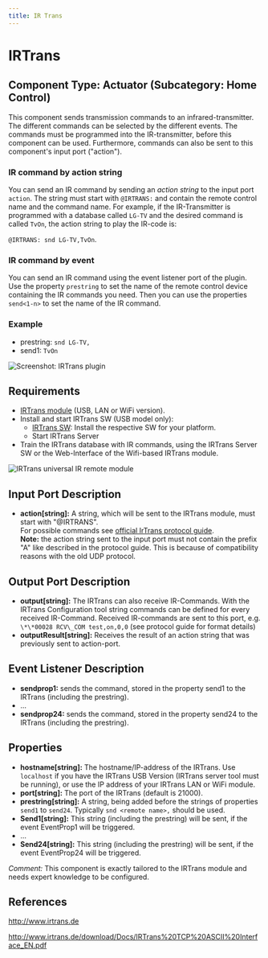 ```yaml
---
title: IR Trans
---
```


# IRTrans

## Component Type: Actuator (Subcategory: Home Control)

This component sends transmission commands to an infrared-transmitter. The different commands can be selected by the different events. The commands must be programmed into the IR-transmitter, before this component can be used. Furthermore, commands can also be sent to this component's input port ("action").

### IR command by action string

You can send an IR command by sending an _action string_ to the input port ```action```. The string must start with ```@IRTRANS:``` and contain the remote control name and the command name. For example, if the IR-Transmitter is programmed with a database called ```LG-TV``` and the desired command is called ```TvOn```, the action string to play the IR-code is:

```@IRTRANS: snd LG-TV,TvOn```.
  
### IR command by event

You can send an IR command using the event listener port of the plugin. Use the property ```prestring``` to set the name of the remote control device containing the IR commands you need. Then you can use the properties ```send<1-n>``` to set the name of the IR command.

### Example

* prestring: ```snd LG-TV,```
* send1: ```TvOn```

![Screenshot: IRTrans plugin](./img/irtrans.jpg "Screenshot: IRTrans plugin")

## Requirements

* [IRTrans module](http://www.irtrans.de) (USB, LAN or WiFi version).
* Install and start IRTrans SW (USB model only): 
  * [IRTrans SW](http://www.irtrans.de/de/download/): Install the respective SW for your platform.
  * Start IRTrans Server
* Train the IRTrans database with IR commands, using the IRTrans Server SW or the Web-Interface of the Wifi-based IRTrans module.

![IRTrans universal IR remote module](./img/irtrans_picture.jpg "IRTrans universal IR remote module")

## Input Port Description

*   **action\[string\]:** A string, which will be sent to the IRTrans module, must start with "@IRTRANS".  
    For possible commands see [official IrTrans protocol guide](http://www.irtrans.de/download/Docs/IRTrans%20TCP%20ASCII%20Interface_EN.pdf).  
    **Note:** the action string sent to the input port must not contain the prefix "A" like described in the protocol guide. This is because of compatibility reasons with the old UDP protocol.

## Output Port Description

*   **output\[string\]:** The IRTrans can also receive IR-Commands. With the IRTrans Configuration tool string commands can be defined for every received IR-Command. Received IR-commands are sent to this port, e.g. ```\*\*00028 RCV\_COM test,on,0,0``` (see protocol guide for format details)
*   **outputResult\[string\]:** Receives the result of an action string that was previously sent to action-port.

## Event Listener Description

*   **sendprop1:** sends the command, stored in the property send1 to the IRTrans (including the prestring).
*   ...
*   **sendprop24:** sends the command, stored in the property send24 to the IRTrans (including the prestring).

## Properties

*   **hostname\[string\]:** The hostname/IP-address of the IRTrans. Use ```localhost``` if you have the IRTrans USB Version (IRTrans server tool must be running), or use the IP address of your IRTrans LAN or WiFi module.
*   **port\[string\]:** The port of the IRTrans (default is 21000).
*   **prestring\[string\]:** A string, being added before the strings of properties ```send1``` to ```send24```. Typically ```snd <remote name>,``` should be used.
*   **Send1\[string\]:** This string (including the prestring) will be sent, if the event EventProp1 will be triggered.
*   ...
*   **Send24\[string\]:** This string (including the prestring) will be sent, if the event EventProp24 will be triggered.

_Comment:_ This component is exactly tailored to the IRTrans module and needs expert knowledge to be configured.

## References

http://www.irtrans.de

http://www.irtrans.de/download/Docs/IRTrans%20TCP%20ASCII%20Interface_EN.pdf